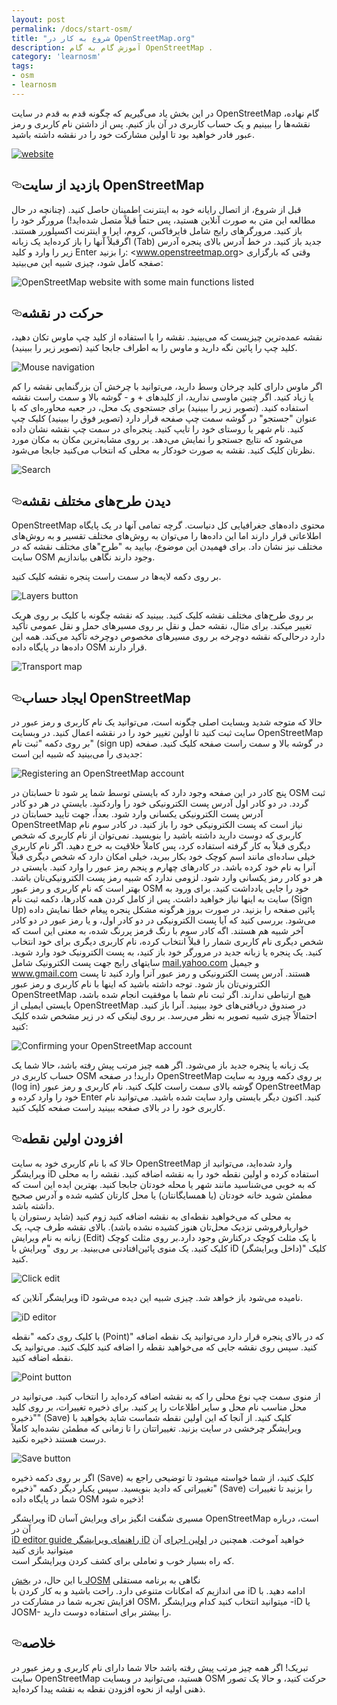 ```yaml
---
layout: post
permalink: /docs/start-osm/
title: "شروع به کار در OpenStreetMap.org"
description: آموزش گام به گام OpenStreetMap .
category: 'learnosm'
tags:
- osm
- learnosm
---
```


<p>در این بخش یاد می‌گیریم که چگونه قدم به قدم
در سایت OpenStreetMap گام نهاده، نقشه‌ها را ببینیم و یک حساب کاربری در آن باز کنیم.
پس از داشتن نام کاربری و رمز عبور فادر خواهید بود
تا اولین مشارکت خود را در نقشه داشته باشید.</p>
<p><a target="_blank" rel="noopener noreferrer" href="/img/start-osm_website.png"><img src="/img/start-osm_website.png" alt="website" style="max-width:100%;"></a></p>
<h2><a id="user-content-بازدید-از-سایت-openstreetmap" class="anchor" aria-hidden="true" href="#بازدید-از-سایت-openstreetmap"><svg class="octicon octicon-link" viewBox="0 0 16 16" version="1.1" width="16" height="16" aria-hidden="true"><path fill-rule="evenodd" d="M4 9h1v1H4c-1.5 0-3-1.69-3-3.5S2.55 3 4 3h4c1.45 0 3 1.69 3 3.5 0 1.41-.91 2.72-2 3.25V8.59c.58-.45 1-1.27 1-2.09C10 5.22 8.98 4 8 4H4c-.98 0-2 1.22-2 2.5S3 9 4 9zm9-3h-1v1h1c1 0 2 1.22 2 2.5S13.98 12 13 12H9c-.98 0-2-1.22-2-2.5 0-.83.42-1.64 1-2.09V6.25c-1.09.53-2 1.84-2 3.25C6 11.31 7.55 13 9 13h4c1.45 0 3-1.69 3-3.5S14.5 6 13 6z"></path></svg></a>بازدید از سایت OpenStreetMap</h2>
<p>قبل از شروع، از اتصال رایانه خود به اینترنت اطمینان حاصل کنید.
(چنانچه در حال مطالعه این متن به صورت آنلاین هستید، پس حتماً قبلاً متصل شده‌اید!)
مرورگر خود را باز کنید. مرورگرهای رایج شامل فایرفاکس، کروم، اپرا و اینترنت
اکسپلورر هستند. اگرقبلاً آنها را باز کرده‌اید یک زبانه (Tab) جدید باز کنید.
در خط آدرس بالای پنجره آدرس زیر را وارد و کلید Enter را بزنید:
&lt;<a href="http://www.openstreetmap.org" rel="nofollow">www.openstreetmap.org</a>&gt;
وقتی که بارگزاری صفجه کامل شود، چیزی شبیه این
می‌بینید:</p>

![OpenStreetMap website with some main functions listed](/img/start-osm_website.png)

<h2><a id="user-content-حرکت-در-نقشه" class="anchor" aria-hidden="true" href="#حرکت-در-نقشه"><svg class="octicon octicon-link" viewBox="0 0 16 16" version="1.1" width="16" height="16" aria-hidden="true"><path fill-rule="evenodd" d="M4 9h1v1H4c-1.5 0-3-1.69-3-3.5S2.55 3 4 3h4c1.45 0 3 1.69 3 3.5 0 1.41-.91 2.72-2 3.25V8.59c.58-.45 1-1.27 1-2.09C10 5.22 8.98 4 8 4H4c-.98 0-2 1.22-2 2.5S3 9 4 9zm9-3h-1v1h1c1 0 2 1.22 2 2.5S13.98 12 13 12H9c-.98 0-2-1.22-2-2.5 0-.83.42-1.64 1-2.09V6.25c-1.09.53-2 1.84-2 3.25C6 11.31 7.55 13 9 13h4c1.45 0 3-1.69 3-3.5S14.5 6 13 6z"></path></svg></a>حرکت در نقشه</h2>
<p>نقشه عمده‌ترین چیزیست که می‌بینید. نقشه را با
استفاده از کلید چپ ماوس تکان دهید، کلید چپ را پائین نگه دارید و
ماوس را به اطراف جابجا کنید (تصویر زیر را ببینید).</p>

![Mouse navigation](/img/mouse-navigation.png)

<p>اگر ماوس دارای کلید چرخان وسط دارید، می‌توانید با چرخش آن بزرگنمایی نقشه را کم یا زیاد کنید.
اگر چنین ماوسی ندارید، از کلیدهای
+ و - گوشه بالا و سمت راست نقشه استفاده کنید. (تصویر زیر را
ببینید)
برای جستجوی یک محل، در جعبه محاوره‌ای که با عنوان "جستجو" در گوشه
سمت چپ صفحه قرار  دارد (تصویر فوق را ببینید) کلیک چپ کنید. نام
شهر یا روستای خود را تایپ کنید. پنجره‌ای
در سمت چپ نقشه نشان داده می‌شود که نتایج جستجو را نمایش می‌دهد. بر روی
مشابه‌ترین مکان به مکان مورد نظرتان کلیک کنید. نقشه
به صورت خودکار به محلی که انتخاب می‌کنید جابجا می‌شود.</p>

![Search](/img/search.png)

<h2><a id="user-content-دیدن-طرحهای-مختلف-نقشه" class="anchor" aria-hidden="true" href="#دیدن-طرحهای-مختلف-نقشه"><svg class="octicon octicon-link" viewBox="0 0 16 16" version="1.1" width="16" height="16" aria-hidden="true"><path fill-rule="evenodd" d="M4 9h1v1H4c-1.5 0-3-1.69-3-3.5S2.55 3 4 3h4c1.45 0 3 1.69 3 3.5 0 1.41-.91 2.72-2 3.25V8.59c.58-.45 1-1.27 1-2.09C10 5.22 8.98 4 8 4H4c-.98 0-2 1.22-2 2.5S3 9 4 9zm9-3h-1v1h1c1 0 2 1.22 2 2.5S13.98 12 13 12H9c-.98 0-2-1.22-2-2.5 0-.83.42-1.64 1-2.09V6.25c-1.09.53-2 1.84-2 3.25C6 11.31 7.55 13 9 13h4c1.45 0 3-1.69 3-3.5S14.5 6 13 6z"></path></svg></a>دیدن طرح‌های مختلف نقشه</h2>
<p>OpenStreetMap محتوی داده‌های جغرافیایی کل دنیاست. گرچه
تمامی آنها در یک پایگاه اطلاعاتی قرار دارند اما این داده‌ها را می‌توان
به روش‌های مختلف تقسیر و به روش‌های مختلف نیز نشان داد. برای فهمیدن این موضوع، بیایید به "طرح"های مختلف نقشه که در سایت OSM وجود دارند
نگاهی بیاندازیم.</p>
<p>بر روی دکمه لایه‌ها در سمت راست پنجره نقشه کلیک کنید.</p>

![Layers button](/img/layers.png)

<p>بر روی طرح‌های مختلف نقشه کلیک کنید. ببینید که نقشه چگونه
با کلیک بر روی هریک تغییر میکند. برای مثال، نقشه حمل و نقل بر روی
مسیرهای حمل و نقل عمومی تأکید دارد درحالی‌که نقشه دوچرخه بر روی مسیرهای مخصوص دوچرخه تأکید
می‌کند. همه این داده‌ها در پایگاه داده OSM
قرار دارند.</p>

![Transport map](/img/transport-map.png)

<h2><a id="user-content-ایجاد-حساب-openstreetmap" class="anchor" aria-hidden="true" href="#ایجاد-حساب-openstreetmap"><svg class="octicon octicon-link" viewBox="0 0 16 16" version="1.1" width="16" height="16" aria-hidden="true"><path fill-rule="evenodd" d="M4 9h1v1H4c-1.5 0-3-1.69-3-3.5S2.55 3 4 3h4c1.45 0 3 1.69 3 3.5 0 1.41-.91 2.72-2 3.25V8.59c.58-.45 1-1.27 1-2.09C10 5.22 8.98 4 8 4H4c-.98 0-2 1.22-2 2.5S3 9 4 9zm9-3h-1v1h1c1 0 2 1.22 2 2.5S13.98 12 13 12H9c-.98 0-2-1.22-2-2.5 0-.83.42-1.64 1-2.09V6.25c-1.09.53-2 1.84-2 3.25C6 11.31 7.55 13 9 13h4c1.45 0 3-1.69 3-3.5S14.5 6 13 6z"></path></svg></a>ایجاد حساب OpenStreetMap</h2>
<p>حالا که متوجه شدید وبسایت اصلی چگونه است، می‌توانید
یک نام کاربری و رمز عبور در سایت ثبت کنید تا اولین
تغییر خود را در نقشه اعمال کنید.
در وبسایت OpenStreetMap بر روی دکمه "ثبت نام" (sign up) در گوشه بالا و سمت
راست صفحه کلیک کنید.
صفحه جدیدی را می‌بینید که شبیه این است:</p>

![Registering an OpenStreetMap account](/img/registering-account.png)

<p>پنج کادر در این صفحه وجود دارد که بایستی توسط شما پر شود
تا حسابتان در OSM ثبت گردد.
در دو کادر اول آدرس پست الکترونیکی خود را واردکنید. بایستی
در هر دو کادر آدرس پست الکترونیکی یکسانی وارد شود. بعداً، جهت تأیید حسابتان در
OpenStreetMap نیاز است که پست الکترونیکی خود را باز کنید.
در کادر سوم نام کاربری که دوست دارید داشته باشید را بنویسید.
نمی‌توان از نام کاربری که شخص دیگری قبلاً  به کار گرفته استفاده کرد،
پس کاملاً خلاقیت به خرج دهید. اگر نام کاربری خیلی ساده‌ای مانند اسم کوچک خود
بکار ببرید، خیلی امکان دارد که شخص دیگری قبلاً آنرا
به نام خود کرده باشد.
در کادرهای چهارم و پنجم رمز عبور را وارد کنید. بایستی در
هر دو کادر رمز یکسانی وارد شود. لزومی ندارد که
شبیه رمز پست الکترونیکی‌تان باشد.
بهتر است که نام کاربری و رمز عبور OSM خود را جایی یادداشت کنید. برای
ورود به سایت به اینها نیاز خواهید داشت.
پس از کامل کردن همه کادرها، دکمه ثبت نام (Sign Up)
پائین صفحه را بزنید.
در صورت بروز هرگونه مشکل پنجره پیغام خطا نمایش داده می‌شود. بررسی کنید که آیا
پست الکترونیکی در دو کادر اول، و یا
رمز عبور در دو کادر آخر شبیه هم هستند. اگه کادر سوم با رنگ قرمز پررنگ شده،
به معنی این است که شخص دیگری
نام کاربری شمار را قبلاً انتخاب کرده، نام کاربری دیگری برای خود انتخاب کنید.
یک پنجره یا زبانه جدید در مرورگر خود باز کنید، به پست الکترونیک خود
وارد شوید. سایتهای رایج جهت پست الکترونیک شامل <a href="http://mail.yahoo.com" rel="nofollow">mail.yahoo.com</a>
و جیمیل <a href="http://www.gmail.com" rel="nofollow">www.gmail.com</a> هستند.
آدرس پست الکترونیکی و رمز عبور آنرا وارد کنید تا پست الکترونی‌تان باز شود.
توجه داشته باشید که اینها با نام کاربری و رمز عبور OpenStreetMap هیچ
ارتباطی ندارند.
اگر ثبت نام شما با موفقیت انجام شده باشد، بایستی ایمیلی از
OpenStreetMap در صندوق دریافتی‌های خود ببینید. آنرا باز کنید. احتمالاً چیزی شبیه تصویر
به نظر می‌رسد. بر روی لینکی که در زیر
مشخص شده کلیک کنید:</p>

![Confirming your OpenStreetMap account](/img/confirming-account.png)

<p>یک زبانه یا پنجره جدید باز می‌شود. اگر همه چیز مرتب پیش رفته باشد، حالا
شما یک حساب کاربری در OSM دارید!
در صفحه OpenStreetMap بر روی دکمه ورود به سایت (log in) گوشه بالای سمت راست کلیک کنید.
نام کاربری و رمز عبور OpenStreetMap خود را وارد کرده و Enter کنید.
اکنون دیگر بایستی وارد سایت شده باشید. می‌توانید نام کاربری خود را در بالای صفحه ببینید
راست صفحه کلیک کنید.</p>
<h2><a id="user-content-افزودن-اولین-نقطه" class="anchor" aria-hidden="true" href="#افزودن-اولین-نقطه"><svg class="octicon octicon-link" viewBox="0 0 16 16" version="1.1" width="16" height="16" aria-hidden="true"><path fill-rule="evenodd" d="M4 9h1v1H4c-1.5 0-3-1.69-3-3.5S2.55 3 4 3h4c1.45 0 3 1.69 3 3.5 0 1.41-.91 2.72-2 3.25V8.59c.58-.45 1-1.27 1-2.09C10 5.22 8.98 4 8 4H4c-.98 0-2 1.22-2 2.5S3 9 4 9zm9-3h-1v1h1c1 0 2 1.22 2 2.5S13.98 12 13 12H9c-.98 0-2-1.22-2-2.5 0-.83.42-1.64 1-2.09V6.25c-1.09.53-2 1.84-2 3.25C6 11.31 7.55 13 9 13h4c1.45 0 3-1.69 3-3.5S14.5 6 13 6z"></path></svg></a>افزودن اولین نقطه</h2>
<p>حالا که با نام کاربری خود به سایت OpenStreetMap وارد شده‌اید،
‌می‌توانید از ویرایشگر iD استفاده کرده و اولین نقطه خود را به نقشه
اضافه کنید.
نقشه را به محلی که به خوبی می‌شناسید مانند شهر یا محله خودتان
جابجا کنید. بهترین ایده این است که مطمئن شوید خانه خودتان (یا همسایگانتان) یا محل کارتان کشیه شده و آدرس صحیح داشته باشد.<br>
به محلی که می‌خواهید نقطه‌ای به نقشه اضافه کنید زوم کنید (شاید رستوران یا خواربارفروشی نزدیک محل‌تان هنوز کشیده نشده باشد).
بالای نقشه طرف چپ، یک زبانه به نام ویرایش (Edit) با یک
مثلث کوچک درکنارش وجود دارد.بر روی مثلث کوچک کلیک کنید. یک منوی پائین‌افتادنی
می‌بینید.
بر روی "ویرایش با iD (داخل ویرایشگر)" کلیک کنید.</p>

![Click edit](/img/click-edit.png)

<p>ویرایشگر آنلاین که iD نامیده می‌شود باز خواهد شد. چیزی شبیه این دیده می‌شود.</p>

![iD editor](/img/id-editor.png)

<p>با کلیک روی دکمه "نقطه (Point)" که در بالای پنجره قرار دارد
می‌توانید یک نقطه اضافه کنید. سپس روی نقشه جایی که می‌خواهید نقطه را اضافه کنید کلیک کنید.
می‌توانید یک نقطه اضافه کنید.</p>

![Point button](/img/point-button.png)   

<p>از منوی سمت چپ نوع محلی را که به نقشه اضافه کرده‌اید
را انتخاب کنید. می‌توانید در محل مناسب نام محل و سایر اطلاعات را
پر کنید.
برای ذخیره تغییرات، بر روی کلید "ذخیره" (Save)  کلیک کنید. از آنجا که این اولین
نقطه شماست شاید بخواهید با ویرایشگر چرخشی در سایت بزنید. تغییراتتان را تا زمانی که
مطمئن نشده‌اید کاملاً درست هستند ذخیره نکنید.</p>

![Save button](/img/save-button.png)  

<p>اگر بر روی دکمه ذخیره (Save) کلیک کنید، از شما خواسته میشود تا توضیحی راجع به تغییراتی که دادید بنویسید.
سپس یکبار دیگر دکمه "ذخیره" (Save) را بزنید تا تغییرات شما در
پایگاه داده OSM ذخیره شود!</p>
<p>ویرایشگر iD مسیری شگفت انگیز برای ویرایش آسان OpenStreetMap است، درباره آن در<br>
<a href="/beginner/id-editor">iD editor guide راهنمای ویرایشگر iD</a> خواهید آموخت.
همچنین در  <a href="http://www.openstreetmap.org/edit?editor=id#walkthrough=true" rel="nofollow">اولین اجرا</a>ی آن میتوانید بازی کنید<br>
که راه بسیار خوب و تعاملی برای کشف کردن ویرایشگر است.</p>
<p>با این حال، در <a href="/josm">بخش JOSM</a> نگاهی به برنامه مستقلی<br>
می اندازیم که امکانات متنوعی دارد.
راحت باشید و به کار کردن با iD ادامه دهید. با افزایش تجربه شما در مشارکت در OSM،
میتوانید انتخاب کنید کدام ویرایشگر -iD یا JOSM- را بیشتر برای استفاده دوست دارید.</p>
<h2><a id="user-content-خلاصه" class="anchor" aria-hidden="true" href="#خلاصه"><svg class="octicon octicon-link" viewBox="0 0 16 16" version="1.1" width="16" height="16" aria-hidden="true"><path fill-rule="evenodd" d="M4 9h1v1H4c-1.5 0-3-1.69-3-3.5S2.55 3 4 3h4c1.45 0 3 1.69 3 3.5 0 1.41-.91 2.72-2 3.25V8.59c.58-.45 1-1.27 1-2.09C10 5.22 8.98 4 8 4H4c-.98 0-2 1.22-2 2.5S3 9 4 9zm9-3h-1v1h1c1 0 2 1.22 2 2.5S13.98 12 13 12H9c-.98 0-2-1.22-2-2.5 0-.83.42-1.64 1-2.09V6.25c-1.09.53-2 1.84-2 3.25C6 11.31 7.55 13 9 13h4c1.45 0 3-1.69 3-3.5S14.5 6 13 6z"></path></svg></a>خلاصه</h2>
<p>تبریک! اگر همه چیز مرتب پیش رفته باشد حالا شما دارای نام کاربری
و رمز عبور در سایت OpenStreetMap هستید، می‌توانید در وبسایت OSM حرکت کنید، و حالا یک تصور ذهنی
اولیه از نحوه افزودن نقطه به نقشه پیدا کرده‌اید.</p>
